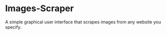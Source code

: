 # Images-Scraper
A simple graphical user interface that scrapes images from any website you specify.
